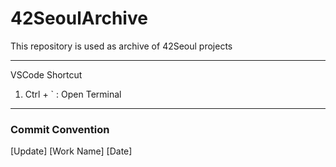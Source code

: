 # 42SeoulArchive
This repository is used as archive of 42Seoul projects

---
VSCode Shortcut
1. Ctrl + ` : Open Terminal

---

### Commit Convention

[Update] [Work Name] [Date]
